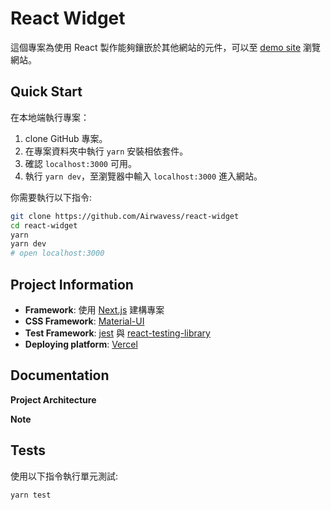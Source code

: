 # React Widget

這個專案為使用 React 製作能夠鑲嵌於其他網站的元件，可以至 [demo site](https://react-widget.vercel.app/) 瀏覽網站。

## Quick Start

在本地端執行專案：

1. clone GitHub 專案。
2. 在專案資料夾中執行 `yarn` 安裝相依套件。
3. 確認 `localhost:3000` 可用。
4. 執行 `yarn dev`，至瀏覽器中輸入 `localhost:3000` 進入網站。

你需要執行以下指令:

```bash
git clone https://github.com/Airwavess/react-widget
cd react-widget
yarn
yarn dev
# open localhost:3000
```

## Project Information

* **Framework**: 使用 [Next.js](https://nextjs.org/) 建構專案
* **CSS Framework**: [Material-UI](https://material-ui.com/)
* **Test Framework**: [jest](https://jestjs.io/) 與 [react-testing-library](https://testing-library.com/docs/react-testing-library/intro)
* **Deploying platform**: [Vercel](https://vercel.com/)

## Documentation

**Project Architecture**


**Note**



## Tests

使用以下指令執行單元測試:

```bash
yarn test
```